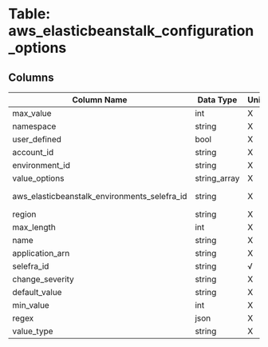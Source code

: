 # Table: aws_elasticbeanstalk_configuration_options

## Columns 

|  Column Name   |  Data Type  | Uniq | Nullable | Description | 
|  ----  | ----  | ----  | ----  | ---- | 
| max_value | int | X | √ |  | 
| namespace | string | X | √ |  | 
| user_defined | bool | X | √ |  | 
| account_id | string | X | √ |  | 
| environment_id | string | X | √ |  | 
| value_options | string_array | X | √ |  | 
| aws_elasticbeanstalk_environments_selefra_id | string | X | X | fk to aws_elasticbeanstalk_environments.selefra_id | 
| region | string | X | √ |  | 
| max_length | int | X | √ |  | 
| name | string | X | √ |  | 
| application_arn | string | X | √ |  | 
| selefra_id | string | √ | √ | random id | 
| change_severity | string | X | √ |  | 
| default_value | string | X | √ |  | 
| min_value | int | X | √ |  | 
| regex | json | X | √ |  | 
| value_type | string | X | √ |  | 


